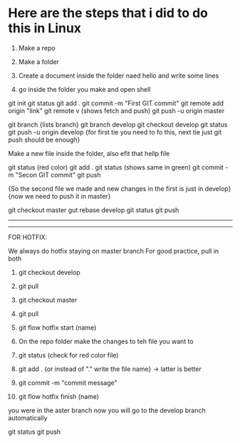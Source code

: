 # Here are the steps that i did to do this in Linux

1) Make a repo

2) Make a folder 

3) Create a document inside the folder naed hello and write some lines

4) go inside the folder you make and open shell

git init
git status
git add .
git commit -m "First GIT commit"
git remote add origin "link"
git remote v (shows fetch and push)
git push -u origin master


git branch  {lists branch}
git branch develop
git checkout develop
git status
git push -u origin develop
{for first tie you need to fo this, next tie just git push should be enough}

Make a new file inside the folder, also efit that hellp file

git status (red color)
git add .
git status (shows same in green)
git commit -m "Secon GIT commit"
git push

{So the second file we made and new changes in the first is just in develop}
{now we need to push it in master}

git checkout master
gut rebase develop
git status
git push

---------------------------------------------------------------------------
---------------------------------------------------------------------------

FOR HOTFIX:

We always do hotfix staying on master branch
For good practice, pull in both

1) git checkout develop
2) git pull
3) git checkout master
4) git pull

5) git flow hotfix start (name)
6) On the repo folder make the changes to teh file you want to

7) git status (check for red color file)
8) git add . {or instead of "." write the file name} -> latter is better
9) git commit -m "commit message"

10) git flow hotfix finish (name)

you were in the aster branch
now you will go to the develop branch automatically

git status
git push


